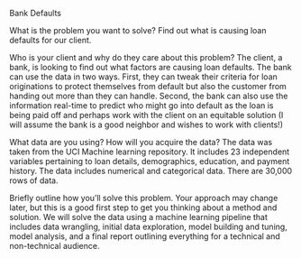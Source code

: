 Bank Defaults

What is the problem you want to solve? 
Find out what is causing loan defaults for our client. 

Who is your client and why do they care about this problem? 
The client, a bank, is looking to find out what factors are causing loan defaults. The bank can use the data in two ways. First, they can tweak their criteria for loan originations to protect themselves from default but also the customer from handing out more than they can handle. Second, the bank can also use the information real-time to predict who might go into default as the loan is being paid off and perhaps work with the client on an equitable solution (I will assume the bank is a good neighbor and wishes to work with clients!)

What data are you using? How will you acquire the data?
The data was taken from the UCI Machine learning repository. It includes 23 independent variables pertaining to loan details, demographics, education, and payment history. The data includes numerical and categorical data. There are 30,000 rows of data. 

Briefly outline how you’ll solve this problem. Your approach may change later, but this is a good first step to get you thinking about a method and solution.
We will solve the data using a machine learning pipeline that includes data wrangling, initial data exploration, model building and tuning, model analysis, and a final report outlining everything for a technical and non-technical audience. 
